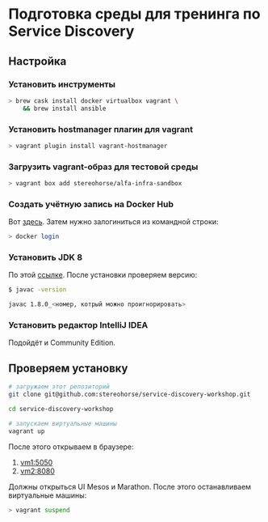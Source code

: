 # Подготовка среды для тренинга по Service Discovery

## Настройка

### Установить инструменты

```bash
> brew cask install docker virtualbox vagrant \
    && brew install ansible
```

### Установить hostmanager плагин для vagrant

```bash
> vagrant plugin install vagrant-hostmanager
```

### Загрузить vagrant-образ для тестовой среды

```bash
> vagrant box add stereohorse/alfa-infra-sandbox
```

### Создать учётную запись на Docker Hub

Вот [здесь](https://hub.docker.com/). Затем нужно залогиниться из командной строки:

```bash
> docker login
```

### Установить JDK 8

По этой [ссылке](http://www.oracle.com/technetwork/java/javase/downloads/index.html). После установки проверяем версию:

```bash
$ javac -version

javac 1.8.0_<номер, котрый можно проигнорировать>
```

### Установить редактор IntelliJ IDEA

Подойдёт и Community Edition.


## Проверяем установку

```bash
# загружаем этот репозиторий
git clone git@github.com:stereohorse/service-discovery-workshop.git

cd service-discovery-workshop

# запускаем виртуальные машины
vagrant up
```

После этого открываем в браузере:

1. [vm1:5050](http://vm1:5050)
2. [vm2:8080](http://vm1:8080)

Должны открыться UI Mesos и Marathon. После этого останавливаем виртуальные машины:

```bash
> vagrant suspend
```
